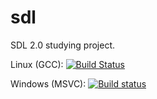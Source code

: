 # sdl

SDL 2.0 studying project.

Linux (GCC): [![Build Status](https://travis-ci.org/codelimit/sdl.svg?branch=master)](https://travis-ci.org/codelimit/sdl)

Windows (MSVC): [![Build status](https://ci.appveyor.com/api/projects/status/9hl3vu83b8vhhheb?svg=true)](https://ci.appveyor.com/project/codelimit/sdl)
